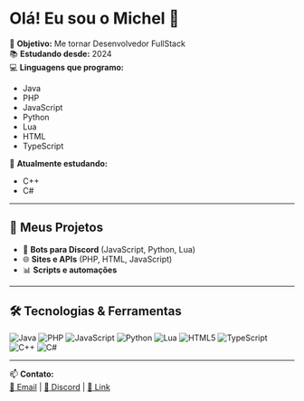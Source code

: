 # Olá! Eu sou o Michel 👋

🎯 **Objetivo:** Me tornar Desenvolvedor FullStack  
📚 **Estudando desde:** 2024  
💻 **Linguagens que programo:**  
- Java  
- PHP  
- JavaScript  
- Python  
- Lua  
- HTML  
- TypeScript  

📖 **Atualmente estudando:**  
- C++  
- C#  

---

## 🚀 Meus Projetos
- 🤖 **Bots para Discord** (JavaScript, Python, Lua)  
- 🌐 **Sites e APIs** (PHP, HTML, JavaScript)  
- 📊 **Scripts e automações**  

---

## 🛠️ Tecnologias & Ferramentas
![Java](https://img.shields.io/badge/Java-ED8B00?style=for-the-badge&logo=java&logoColor=white)
![PHP](https://img.shields.io/badge/PHP-777BB4?style=for-the-badge&logo=php&logoColor=white)
![JavaScript](https://img.shields.io/badge/JavaScript-F7DF1E?style=for-the-badge&logo=javascript&logoColor=black)
![Python](https://img.shields.io/badge/Python-3776AB?style=for-the-badge&logo=python&logoColor=white)
![Lua](https://img.shields.io/badge/Lua-2C2D72?style=for-the-badge&logo=lua&logoColor=white)
![HTML5](https://img.shields.io/badge/HTML5-E34F26?style=for-the-badge&logo=html5&logoColor=white)
![TypeScript](https://img.shields.io/badge/TypeScript-007ACC?style=for-the-badge&logo=typescript&logoColor=white)
![C++](https://img.shields.io/badge/C++-00599C?style=for-the-badge&logo=cplusplus&logoColor=white)
![C#](https://img.shields.io/badge/C%23-239120?style=for-the-badge&logo=csharp&logoColor=white)

---

📫 **Contato:**  
[📧 Email](mailto:micheltogawa729@gmail.com) | [💬 Discord](https://discord.gg/We5eNx5) | [🔗 Link](https://tinyurl.com/4hkv5rth)
